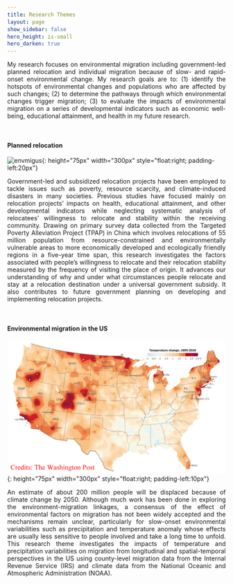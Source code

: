 ```yaml
---
title: Research Themes
layout: page
show_sidebar: false
hero_height: is-small
hero_darken: true
---
```


<p align="justify">My research focuses on environmental migration including government-led planned relocation and individual migration because of slow- and rapid-onset environmental change. My research goals are to: (1) identify the hotspots of environmental changes and populations who are affected by such changes; (2) to determine the pathways through which environmental changes trigger migration; (3) to evaluate the impacts of environmental migration on a series of developmental indicators such as economic well-being, educational attainment, and health in my future research.</p>
<br>

#### Planned relocation

![envmigus](./images/relocation.jpg){: height="75px" width="300px" style="float:right; padding-left:20px"}

<p align="justify">Government-led and subsidized relocation projects have been employed to tackle issues such as poverty, resource scarcity, and climate-induced disasters in many societies. Previous studies have focused mainly on relocation projects’ impacts on health, educational attainment, and other developmental indicators while neglecting systematic analysis of relocatees’ willingness to relocate and stability within the receiving community. Drawing on primary survey data collected from the Targeted Poverty Alleviation Project (TPAP) in China which involves relocations of 55 million population from resource-constrained and environmentally vulnerable areas to more economically developed and ecologically friendly regions in a five-year time span, this research investigates the factors associated with people’s willingness to relocate and their relocation stability measured by the frequency of visiting the place of origin. It advances our understanding of why and under what circumstances people relocate and stay at a relocation destination under a universal government subsidy. It also contributes to future government planning on developing and implementing relocation projects.</p>
<br>

#### Environmental migration in the US

![envmigus](./images/env-mig-us.jpg){: height="75px" width="300px" style="float:right; padding-left:10px"}

<p align="justify">An estimate of about 200 million people will be displaced because of climate change by 2050. Although much work has been done in exploring the environment-migration linkages, a consensus of the effect of environmental factors on migration has not been widely accepted and the mechanisms remain unclear, particularly for slow-onset environmental variabilities such as precipitation and temperature anomaly whose effects are usually less sensitive to people involved and take a long time to unfold. This research theme investigates the impacts of temperature and precipitation variabilities on migration from longitudinal and spatial-temporal perspectives in the US using county-level migration data from the Internal Revenue Service (IRS) and climate data from the National Oceanic and Atmospheric Administration (NOAA).</p>
<br>

